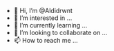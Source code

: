 - 👋 Hi, I’m @Aldidrwnt
- 👀 I’m interested in ...
- 🌱 I’m currently learning ...
- 💞️ I’m looking to collaborate on ...
- 📫 How to reach me ...

<!---
Aldidrwnt/Aldidrwnt is a ✨ special ✨ repository because its `README.md` (this file) appears on your GitHub profile.
You can click the Preview link to take a look at your changes.
--->
